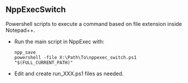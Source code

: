## NppExecSwitch

Powershell scripts to execute a command based on file extension inside Notepad++.

* Run the main script in NppExec with:

	  npp_save
	  powershell -file X:\Path\To\nppexec_switch.ps1 "$(FULL_CURRENT_PATH)"

* Edit and create run_XXX.ps1 files as needed.